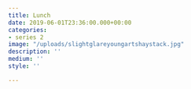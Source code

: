 ```yaml
---
title: Lunch
date: 2019-06-01T23:36:00.000+00:00
categories:
- series 2
image: "/uploads/slightglareyoungartshaystack.jpg"
description: ''
medium: ''
style: ''

---
```

